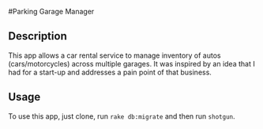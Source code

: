 #Parking Garage Manager

## Description
This app allows a car rental service to manage inventory of autos (cars/motorcycles) across multiple garages. It was inspired by an idea that I had for a start-up and addresses a pain point of that business.

## Usage

To use this app, just clone, run `rake db:migrate` and then run `shotgun`.
